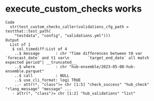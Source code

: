 # execute_custom_checks works

    Code
      str(test_custom_checks_caller(validations_cfg_path = testthat::test_path(
        "testdata", "config", "validations.yml")))
    Output
      List of 1
       $ col_timediff:List of 4
        ..$ message       : chr "Time differences between t0 var `forecast_date` and t1 var\n        `target_end_date` all match expected period"| __truncated__
        ..$ where         : chr "hub-ensemble/2023-05-08-hub-ensemble.parquet"
        ..$ call          : NULL
        ..$ use_cli_format: logi TRUE
        ..- attr(*, "class")= chr [1:5] "check_success" "hub_check" "rlang_message" "message" ...
       - attr(*, "class")= chr [1:2] "hub_validations" "list"

